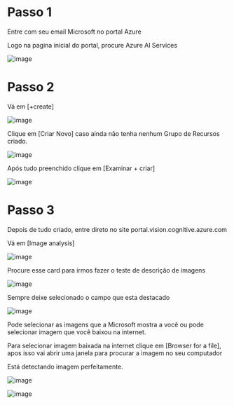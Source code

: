 # Passo 1

Entre com seu email Microsoft no portal Azure

Logo na pagina inicial do portal, procure Azure AI Services

![image](https://github.com/jotapesb/face-ML/assets/147784947/7bf81385-e260-412e-808c-d3e3d07858f3)

# Passo 2

Vá em [+create] 

![image](https://github.com/jotapesb/face-ML/assets/147784947/7f746a7b-566c-4ced-ba44-54a78fff2f04)

Clique em [Criar Novo] caso ainda não tenha nenhum Grupo de Recursos criado.

![image](https://github.com/jotapesb/face-ML/assets/147784947/7643d9c3-fcb4-45d0-aaf1-b67d958b9dcb)

Após tudo preenchido clique em [Examinar + criar]

![image](https://github.com/jotapesb/face-ML/assets/147784947/e0c860b0-f043-4b68-82f4-5c5fe5ed8018)

# Passo 3

Depois de tudo criado, entre direto no site portal.vision.cognitive.azure.com

Vá em [Image analysis]

![image](https://github.com/jotapesb/face-ML/assets/147784947/55d05d5a-eda6-4036-a23d-2df9610c0ce1)

Procure esse card para irmos fazer o teste de descrição de imagens

![image](https://github.com/jotapesb/face-ML/assets/147784947/f6cc4db4-ce3a-4a34-afe9-d9c4742be7bb)

Sempre deixe selecionado o campo que esta destacado

![image](https://github.com/jotapesb/face-ML/assets/147784947/4f3dbfcb-7389-45f1-8edd-9c80341f0bb6)

Pode selecionar as imagens que a Microsoft mostra a você ou pode selecionar imagem que você baixou na internet.

Para selecionar imagem baixada na internet clique em [Browser for a file], apos isso vai abrir uma janela para procurar a imagem no seu computador

Está detectando imagem perfeitamente.

![image](https://github.com/jotapesb/face-ML/assets/147784947/97be531b-5abf-40ec-8323-490511838bde)

![image](https://github.com/jotapesb/face-ML/assets/147784947/329e63ff-e1d0-475f-b4d5-2376cfb20b71)


